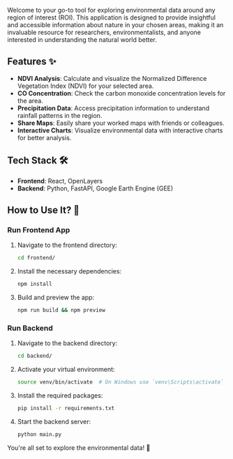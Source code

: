 
Welcome to your go-to tool for exploring environmental data around any region of interest (ROI). This application is designed to provide insightful and accessible information about nature in your chosen areas, making it an invaluable resource for researchers, environmentalists, and anyone interested in understanding the natural world better.

## Features ✨

- **NDVI Analysis**: Calculate and visualize the Normalized Difference Vegetation Index (NDVI) for your selected area.
- **CO Concentration**: Check the carbon monoxide concentration levels for the area.
- **Precipitation Data**: Access precipitation information to understand rainfall patterns in the region.
- **Share Maps**: Easily share your worked maps with friends or colleagues.
- **Interactive Charts**: Visualize environmental data with interactive charts for better analysis.

## Tech Stack 🛠️

- **Frontend**: React, OpenLayers
- **Backend**: Python, FastAPI, Google Earth Engine (GEE)

## How to Use It? 🚀

### Run Frontend App

1. Navigate to the frontend directory:
    ```sh
    cd frontend/
    ```

2. Install the necessary dependencies:
    ```sh
    npm install
    ```

3. Build and preview the app:
    ```sh
    npm run build && npm preview
    ```

### Run Backend

1. Navigate to the backend directory:
    ```sh
    cd backend/
    ```

2. Activate your virtual environment:
    ```sh
    source venv/bin/activate  # On Windows use `venv\Scripts\activate`
    ```

3. Install the required packages:
    ```sh
    pip install -r requirements.txt
    ```

4. Start the backend server:
    ```sh
    python main.py
    ```

You're all set to explore the environmental data! 🌟
